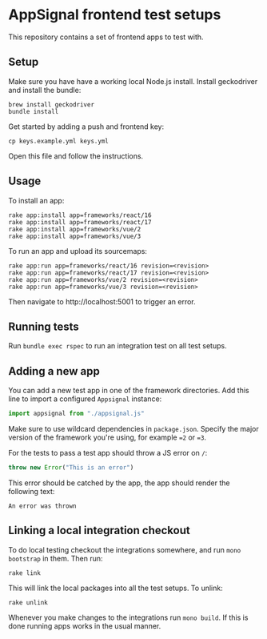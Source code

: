 # AppSignal frontend test setups

<!-- Generated from support/templates/README.md.erb -->

This repository contains a set of frontend apps to test with.

## Setup

Make sure you have have a working local Node.js install.
Install geckodriver and install the bundle:

```
brew install geckodriver
bundle install
```

Get started by adding a push and frontend key:

```
cp keys.example.yml keys.yml
```

Open this file and follow the instructions.

## Usage

To install an app:

```
rake app:install app=frameworks/react/16
rake app:install app=frameworks/react/17
rake app:install app=frameworks/vue/2
rake app:install app=frameworks/vue/3
```

To run an app and upload its sourcemaps:

```
rake app:run app=frameworks/react/16 revision=<revision>
rake app:run app=frameworks/react/17 revision=<revision>
rake app:run app=frameworks/vue/2 revision=<revision>
rake app:run app=frameworks/vue/3 revision=<revision>
```

Then navigate to http://localhost:5001 to trigger an error.

## Running tests

Run `bundle exec rspec` to run an integration test on all test setups.

## Adding a new app

You can add a new test app in one of the framework directories. Add this
line to import a configured `Appsignal` instance:

```javascript
import appsignal from "./appsignal.js"
```

Make sure to use wildcard dependencies in `package.json`. Specify the
major version of the framework you're using, for example `=2` or `=3`.

For the tests to pass a test app should throw a JS error on `/`:

```javascript
throw new Error("This is an error")
```

This error should be catched by the app, the app should render the following text:

```
An error was thrown
```

## Linking a local integration checkout

To do local testing checkout the integrations somewhere, and run `mono
bootstrap` in them. Then run:

```
rake link
```

This will link the local packages into all the test setups. To unlink:

```
rake unlink
```

Whenever you make changes to the integrations run `mono build`. If this is
done running apps works in the usual manner.
